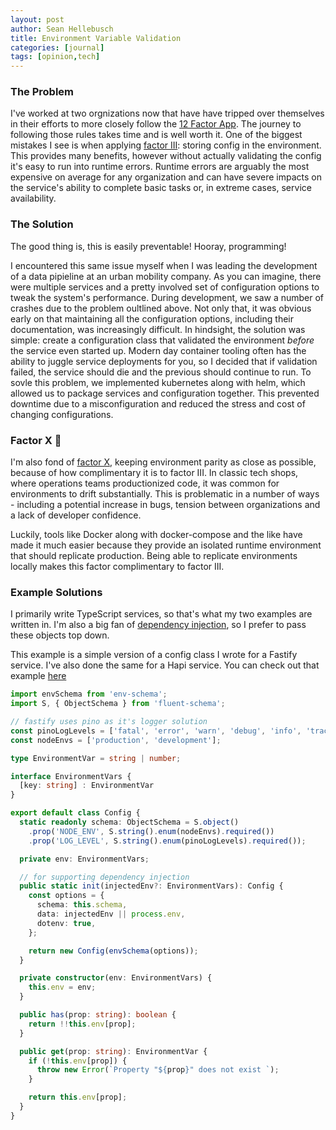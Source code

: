 ```yaml
---
layout: post
author: Sean Hellebusch
title: Environment Variable Validation
categories: [journal]
tags: [opinion,tech]
---
```


### The Problem

I've worked at two orgnizations now that have have tripped over themselves in their efforts to more closely follow the [12 Factor App](https://12factor.net). The journey to following those rules takes time and is well worth it. One of the biggest mistakes I see is when applying [factor III](https://12factor.net/config): storing config in the environment. This provides many benefits, however without actually validating the config it's easy to run into runtime errors. Runtime errors are arguably the most expensive on average for any organization and can have severe impacts on the service's ability to complete basic tasks or, in extreme cases, service availability.

### The Solution

The good thing is, this is easily preventable! Hooray, programming! 

I encountered this same issue myself when I was leading the development of a data pipieline at an urban mobility company. As you can imagine, there were multiple services and a pretty involved set of configuration options to tweak the system's performance. During development, we saw a number of crashes due to the problem oultlined above. Not only that, it was obvious early on that maintaining all the configuration options, including their documentation, was increasingly difficult. In hindsight, the solution was simple: create a configuration class that validated the environment _before_ the service even started up. Modern day container tooling often has the ability to juggle service deployments for you, so I decided that if validation failed, the service should die and the previous should continue to run. To sovle this problem, we implemented kubernetes along with helm, which allowed us to package services and configuration together. This prevented downtime due to a misconfiguration and reduced the stress and cost of changing configurations. 

### Factor X 🤝

I'm also fond of [factor X](https://12factor.net/dev-prod-parity), keeping environment parity as close as possible, because of how complimentary it is to factor III. In classic tech shops, where operations teams productionized code, it was common for environments to drift substantially. This is problematic in a number of ways - including a potential increase in bugs, tension between organizations and a lack of developer confidence. 

Luckily, tools like Docker along with docker-compose and the like have made it much easier because they provide an isolated runtime environment that should replicate production. Being able to replicate environments locally makes this factor complimentary to factor III.

### Example Solutions

I primarily write TypeScript services, so that's what my two examples are written in. I'm also a big fan of [dependency injection](https://hellebusch.io/journal/dependency-injection-for-testing.html), so I prefer to pass these objects top down.

This example is a simple version of a config class I wrote for a Fastify service. I've also done the same for a Hapi service. You can check out that example [here](https://github.com/sahellebusch/hapi-graphql-ts/blob/master/src/lib/config.ts)

```typescript
import envSchema from 'env-schema';
import S, { ObjectSchema } from 'fluent-schema';

// fastify uses pino as it's logger solution
const pinoLogLevels = ['fatal', 'error', 'warn', 'debug', 'info', 'trace'];
const nodeEnvs = ['production', 'development'];

type EnvironmentVar = string | number;

interface EnvironmentVars {
  [key: string] : EnvironmentVar
}

export default class Config {
  static readonly schema: ObjectSchema = S.object()
    .prop('NODE_ENV', S.string().enum(nodeEnvs).required())
    .prop('LOG_LEVEL', S.string().enum(pinoLogLevels).required());

  private env: EnvironmentVars;

  // for supporting dependency injection
  public static init(injectedEnv?: EnvironmentVars): Config {
    const options = {
      schema: this.schema,
      data: injectedEnv || process.env,
      dotenv: true,
    };

    return new Config(envSchema(options));
  }

  private constructor(env: EnvironmentVars) {
    this.env = env;
  }

  public has(prop: string): boolean {
    return !!this.env[prop];
  }

  public get(prop: string): EnvironmentVar {
    if (!this.env[prop]) {
      throw new Error(`Property "${prop}" does not exist `);
    }

    return this.env[prop];
  }
}
```
